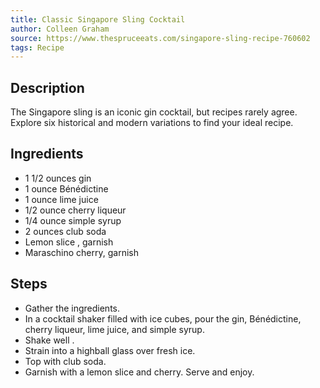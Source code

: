 ```yaml
---
title: Classic Singapore Sling Cocktail
author: Colleen Graham
source: https://www.thespruceeats.com/singapore-sling-recipe-760602
tags: Recipe
---
```

## Description
The Singapore sling is an iconic gin cocktail, but recipes rarely agree. Explore six historical and modern variations to find your ideal recipe.
## Ingredients
- 1 1/2 ounces gin
- 1 ounce Bénédictine
- 1 ounce lime juice
- 1/2 ounce cherry liqueur
- 1/4 ounce simple syrup
- 2 ounces club soda
- Lemon slice , garnish
- Maraschino cherry, garnish
## Steps
- Gather the ingredients.
- In a cocktail shaker filled with ice cubes, pour the gin, Bénédictine, cherry liqueur, lime juice, and simple syrup.
- Shake well .
- Strain into a highball glass over fresh ice.
- Top with club soda.
- Garnish with a lemon slice and cherry. Serve and enjoy.